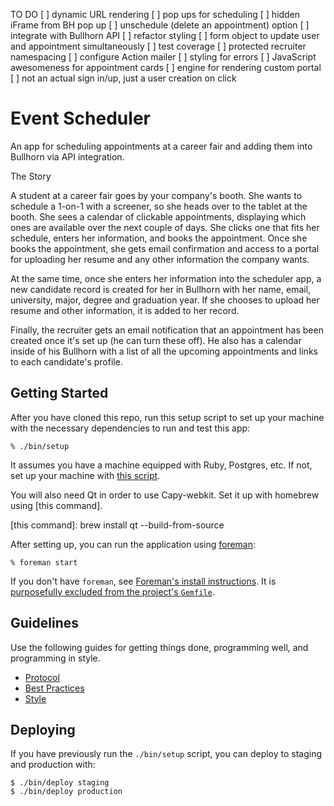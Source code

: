 TO DO
[ ] dynamic URL rendering
[ ] pop ups for scheduling
[ ] hidden iFrame from BH pop up
[ ] unschedule (delete an appointment) option
[ ] integrate with Bullhorn API
[ ] refactor styling
[ ] form object to update user and appointment simultaneously
[ ] test coverage
[ ] protected recruiter namespacing
[ ] configure Action mailer
[ ] styling for errors
[ ] JavaScript awesomeness for appointment cards
[ ] engine for rendering custom portal
[ ] not an actual sign in/up, just a user creation on click

# Event Scheduler
An app for scheduling appointments at a career fair and adding them into Bullhorn via API integration.

The Story

A student at a career fair goes by your company's booth.  She wants to schedule a 1-on-1 with a screener, so she heads over to the tablet at the booth.  She sees a calendar of clickable appointments, displaying which ones are available over the next couple of days.  She clicks one that fits her schedule, enters her information, and books the appointment.  Once she books the appointment, she gets email confirmation and access to a portal for uploading her resume and any other information the company wants.

At the same time, once she enters her information into the scheduler app, a new candidate record is created for her in Bullhorn with her name, email, university, major, degree and graduation year.  If she chooses to upload her resume and other information, it is added to her record.

Finally, the recruiter gets an email notification that an appointment has been created once it's set up (he can turn these off). He also has a calendar inside of his Bullhorn with a list of all the upcoming appointments and links to each candidate's profile.

## Getting Started

After you have cloned this repo, run this setup script to set up your machine
with the necessary dependencies to run and test this app:

    % ./bin/setup

It assumes you have a machine equipped with Ruby, Postgres, etc. If not, set up
your machine with [this script].

[this script]: https://github.com/thoughtbot/laptop

You will also need Qt in order to use Capy-webkit. Set it up with homebrew using [this command].

[this command]: brew install qt --build-from-source

After setting up, you can run the application using [foreman]:

    % foreman start

If you don't have `foreman`, see [Foreman's install instructions][foreman]. It
is [purposefully excluded from the project's `Gemfile`][exclude].

[foreman]: https://github.com/ddollar/foreman
[exclude]: https://github.com/ddollar/foreman/pull/437#issuecomment-41110407

## Guidelines

Use the following guides for getting things done, programming well, and
programming in style.

* [Protocol](http://github.com/thoughtbot/guides/blob/master/protocol)
* [Best Practices](http://github.com/thoughtbot/guides/blob/master/best-practices)
* [Style](http://github.com/thoughtbot/guides/blob/master/style)

## Deploying

If you have previously run the `./bin/setup` script,
you can deploy to staging and production with:

    $ ./bin/deploy staging
    $ ./bin/deploy production
